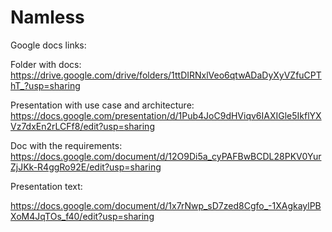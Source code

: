 # Namless

Google docs links:

Folder with docs: 
https://drive.google.com/drive/folders/1ttDIRNxlVeo6qtwADaDyXyVZfuCPThT_?usp=sharing

Presentation with use case and architecture: 
https://docs.google.com/presentation/d/1Pub4JoC9dHViqv6IAXIGle5IkflYXVz7dxEn2rLCFf8/edit?usp=sharing

Doc with the requirements:
https://docs.google.com/document/d/12O9Di5a_cyPAFBwBCDL28PKV0YurZjJKk-R4ggRo92E/edit?usp=sharing

Presentation text:

https://docs.google.com/document/d/1x7rNwp_sD7zed8Cgfo_-1XAgkaylPBXoM4JqTOs_f40/edit?usp=sharing
